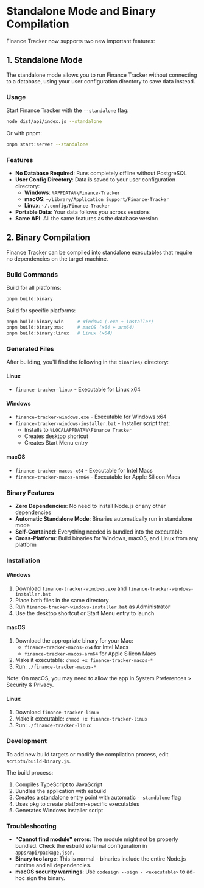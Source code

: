 # Standalone Mode and Binary Compilation

Finance Tracker now supports two new important features:

## 1. Standalone Mode

The standalone mode allows you to run Finance Tracker without connecting to a database, using your user configuration directory to save data instead.

### Usage

Start Finance Tracker with the `--standalone` flag:

```bash
node dist/api/index.js --standalone
```

Or with pnpm:

```bash
pnpm start:server --standalone
```

### Features

- **No Database Required**: Runs completely offline without PostgreSQL
- **User Config Directory**: Data is saved to your user configuration directory:
  - **Windows**: `%APPDATA%\Finance-Tracker`
  - **macOS**: `~/Library/Application Support/Finance-Tracker`
  - **Linux**: `~/.config/Finance-Tracker`
- **Portable Data**: Your data follows you across sessions
- **Same API**: All the same features as the database version

## 2. Binary Compilation

Finance Tracker can be compiled into standalone executables that require no dependencies on the target machine.

### Build Commands

Build for all platforms:
```bash
pnpm build:binary
```

Build for specific platforms:
```bash
pnpm build:binary:win     # Windows (.exe + installer)
pnpm build:binary:mac     # macOS (x64 + arm64)
pnpm build:binary:linux   # Linux (x64)
```

### Generated Files

After building, you'll find the following in the `binaries/` directory:

#### Linux
- `finance-tracker-linux` - Executable for Linux x64

#### Windows
- `finance-tracker-windows.exe` - Executable for Windows x64
- `finance-tracker-windows-installer.bat` - Installer script that:
  - Installs to `%LOCALAPPDATA%\Finance Tracker`
  - Creates desktop shortcut
  - Creates Start Menu entry

#### macOS
- `finance-tracker-macos-x64` - Executable for Intel Macs
- `finance-tracker-macos-arm64` - Executable for Apple Silicon Macs

### Binary Features

- **Zero Dependencies**: No need to install Node.js or any other dependencies
- **Automatic Standalone Mode**: Binaries automatically run in standalone mode
- **Self-Contained**: Everything needed is bundled into the executable
- **Cross-Platform**: Build binaries for Windows, macOS, and Linux from any platform

### Installation

#### Windows
1. Download `finance-tracker-windows.exe` and `finance-tracker-windows-installer.bat`
2. Place both files in the same directory
3. Run `finance-tracker-windows-installer.bat` as Administrator
4. Use the desktop shortcut or Start Menu entry to launch

#### macOS
1. Download the appropriate binary for your Mac:
   - `finance-tracker-macos-x64` for Intel Macs
   - `finance-tracker-macos-arm64` for Apple Silicon Macs
2. Make it executable: `chmod +x finance-tracker-macos-*`
3. Run: `./finance-tracker-macos-*`

Note: On macOS, you may need to allow the app in System Preferences > Security & Privacy.

#### Linux
1. Download `finance-tracker-linux`
2. Make it executable: `chmod +x finance-tracker-linux`
3. Run: `./finance-tracker-linux`

### Development

To add new build targets or modify the compilation process, edit `scripts/build-binary.js`.

The build process:
1. Compiles TypeScript to JavaScript
2. Bundles the application with esbuild
3. Creates a standalone entry point with automatic `--standalone` flag
4. Uses pkg to create platform-specific executables
5. Generates Windows installer script

### Troubleshooting

- **"Cannot find module" errors**: The module might not be properly bundled. Check the esbuild external configuration in `apps/api/package.json`.
- **Binary too large**: This is normal - binaries include the entire Node.js runtime and all dependencies.
- **macOS security warnings**: Use `codesign --sign - <executable>` to ad-hoc sign the binary.